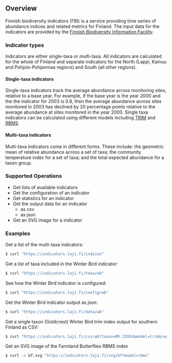 ## Overview

Finnish biodiversity indicators (FBI) is a service providing time series of
abundance indices and related metrics for Finland. The input data for the
indicators are provided by the
[Finnish Biodiversity Information Facility](https://laji.fi "FinBIF").

### **Indicator types**

Indicators are either single-taxa or multi-taxa. All indicators are calculated
for the whole of Finland and separate indicators for the North (Lappi, Kainuu
and Pohjois-Pohjanmaa regions) and South (all other regions).

#### **Single-taxa indicators**

Single-taxa indicators track the average abundance across monitoring sites,
relative to a base year. For example, if the base year is the year 2000 and the
the indicator for 2003 is 0.8, then the average abundance across sites monitored
in 2003 has declined by 20 percentage points relative to the average abundance
at sites monitored in the year 2000. Single taxa indicators can be calculated
using different models including
[TRIM](https://github.com/SNStatComp/rtrim/ "rtrim Github Repository") and
[RBMS](https://retoschmucki.github.io/rbms/ "rbms Website").

#### **Multi-taxa indicators**

Multi-taxa indicators come in different forms. These include: the geometric mean
of relative abundance across a set of taxa; the community temperature index for
a set of taxa; and the total expected abundance for a taxon group.

### **Supported Operations**

* Get lists of available indicators
* Get the configuration of an indicator
* Get statistics for an indicator
* Get the output data for an indicator
  * as csv
  * as json
* Get an SVG image for a indicator

### **Examples**

Get a list of the multi-taxa indicators:

```bash
$ curl "https://indicators.laji.fi/indices"
```

Get a list of taxa included in the Winter Bird indicator:

```bash
$ curl "https://indicators.laji.fi/taxa/wb"
```

See how the Winter Bird indicator is configured:

```bash
$ curl "https://indicators.laji.fi/config/wb"
```

Get the Winter Bird indicator output as json:

```bash
$ curl "https://indicators.laji.fi/data/wb"
```

Get a single taxon (Goldcrest) Winter Bird trim index output for
southern Finland as CSV:

```bash
$ curl "https://indicators.laji.fi/csv/wb?taxon=MX.33954&model=trim&region=south"
```

Get an SVG image of the Farmland Butterflies RBMS index

```bash
$ curl -o bf.svg "https://indicators.laji.fi/svg/bf?model=rbms"
```
